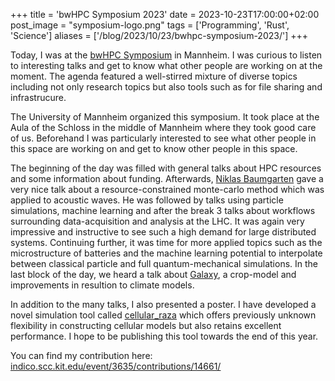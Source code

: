 +++
title = 'bwHPC Symposium 2023'
date = 2023-10-23T17:00:00+02:00
post_image = "symposium-logo.png"
tags = ['Programming', 'Rust', 'Science']
aliases = ['/blog/2023/10/23/bwhpc-symposium-2023/']
+++

Today, I was at the [bwHPC Symposium](https://indico.scc.kit.edu/event/3635/overview) in Mannheim.
I was curious to listen to interesting talks and get to know what other people are working on at the moment.
The agenda featured a well-stirred mixture of diverse topics including not only research topics but also tools such as for file sharing and infrastrucure.

The University of Mannheim organized this symposium.
It took place at the Aula of the Schloss in the middle of Mannheim where they took good care of us.
Beforehand I was particularly interested to see what other people in this space are working on and get to know other people in this space.

The beginning of the day was filled with general talks about HPC resources and some information about funding.
Afterwards, [Niklas Baumgarten](https://www.math.kit.edu/ianm3/~niklas.baumgarten/de) gave a very nice talk about a resource-constrained monte-carlo method which was applied to acoustic waves.
He was followed by talks using particle simulations, machine learning and after the break 3 talks about workflows surrounding data-acquisition and analysis at the LHC.
It was again very impressive and instructive to see such a high demand for large distributed systems.
Continuing further, it was time for more applied topics such as the microstructure of batteries and the machine learning potential to interpolate between classical particle and full quantum-mechanical simulations.
In the last block of the day, we heard a talk about [Galaxy](https://galaxyproject.org/), a crop-model and improvements in resultion to climate models.

In addition to the many talks, I also presented a poster.
I have developed a novel simulation tool called [cellular_raza](https://www.github.com/jonaspleyer/cellular_raza) which offers previously unknown flexibility in constructing cellular models but also retains excellent performance.
I hope to be publishing this tool towards the end of this year.

You can find my contribution here: [indico.scc.kit.edu/event/3635/contributions/14661/](https://indico.scc.kit.edu/event/3635/contributions/14661/)

<div style="width:100%;aspect-ratio:.7071">
    <object
        width="100%"
        height="100%"
        data="2023-10-23-bwHPC-Symposium-poster.pdf">
    </object>
</div>
